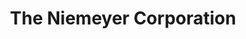 ---
title: "The Niemeyer Corporation"
url: /newtown-square/the-niemeyer-corporation/
shop: garden machinery
---